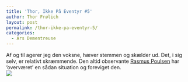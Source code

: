 ```yaml
---
title: 'Thor, Ikke På Eventyr #5'
author: Thor Frølich
layout: post
permalink: /thor-ikke-pa-eventyr-5/
categories:
  - Ars Dementreuse
---
```

Af og til agerer jeg den voksne, hæver stemmen og skælder ud. Det, i sig selv, er relativt skræmmende. Den altid observante [Rasmus Poulsen][1] har ‘overværet’ en sådan situation og foreviget den.  
![][2]

 [1]: http://no-go.dk
 [2]: /images/Thor_Comic_05.jpg